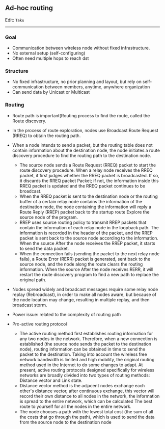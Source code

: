 ## Ad-hoc routing

Edit: `Taku`

---

### Goal
* Communication between wireless node without fixed infrastructure.
* No external setup (self-configuring)
* Often need multiple hops to reach dst

### Structure

* No fixed infrastructure, no prior planning and layout, but rely on self-communication between members, anytime, anywhere organization
* Can send data by Unicast or Multicast

### Routing

* Route path is important(Routing process to find the route, called the Route discovery.
* In the process of route exploration, nodes use Broadcast Route Request (RREQ) to obtain the routing path.
    
* When a node intends to send a packet, but the routing table does not contain information about the destination node, the node initiates a route discovery procedure to find the routing path to the destination node.
  * The source node sends a Route Request (RREQ) packet to start the route discovery procedure. When a relay node receives the RREQ packet, it first judges whether the RREQ packet is broadcasted. If so, it discards the RREQ packet Packet; if not, the information inside this RREQ packet is updated and the RREQ packet continues to be broadcast.
  * When the RREQ packet is sent to the destination node or the routing buffer of a certain relay node contains the information of the destination node, the node containing the information will reply a Route Reply (RREP) packet back to the startup route Explore the source node of the program.
  * RREP uses source routing policy to transmit RREP packets that contain the information of each relay node in the loopback path. The information is recorded in the header of the packet, and the RREP packet is sent back to the source node according to the information. When the source After the node receives the RREP packet, it starts to send the data packet.
  * When the connection fails (sending the packet to the next relay node fails), a Route Error (RERR) packet is generated, sent back to the source node, and the node along the route clears the routing information. When the source After the node receives RERR, it will restart the route discovery program to find a new path to replace the original path.


* Nodes spread widely and broadcast messages require some relay node replay (Rebroadcast), in order to make all nodes aware, but because of the node location may change, resulting in multiple replay, and then broadcast storm.
* Power issue: related to the complexity of routing path
* Pro-active routing protocol
  * The active routing method first establishes routing information for any two nodes in the network. Therefore, when a new connection is established (the source node sends the packet to the destination node), routing information can be obtained in time to send the packet to the destination. Taking into account the wireless free network bandwidth is limited and high mobility, the original routing method used in the Internet to do some changes to adapt. At present, active routing protocols designed specifically for wireless networks are broadly divided into two types of routing methods: Distance vector and Link state.
  * Distance vector method is the adjacent nodes exchange each other's distance vector, after continuous exchange, this vector will record their own distance to all nodes in the network, the information is spread to the entire network, which can be calculated The best route to yourself for all the nodes in the entire network.
  * The node chooses a path with the lowest total cost (the sum of all the costs that go through the path), which is used to send the data from the source node to the destination node